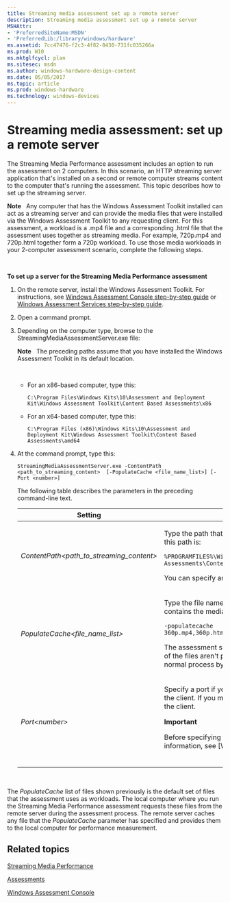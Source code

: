 ```yaml
---
title: Streaming media assessment set up a remote server
description: Streaming media assessment set up a remote server
MSHAttr:
- 'PreferredSiteName:MSDN'
- 'PreferredLib:/library/windows/hardware'
ms.assetid: 7cc47476-f2c3-4f82-8430-731fc035266a
ms.prod: W10
ms.mktglfcycl: plan
ms.sitesec: msdn
ms.author: windows-hardware-design-content
ms.date: 05/05/2017
ms.topic: article
ms.prod: windows-hardware
ms.technology: windows-devices
---
```


# Streaming media assessment: set up a remote server


The Streaming Media Performance assessment includes an option to run the assessment on 2 computers. In this scenario, an HTTP streaming server application that's installed on a second or remote computer streams content to the computer that's running the assessment. This topic describes how to set up the streaming server.

**Note**  
Any computer that has the Windows Assessment Toolkit installed can act as a streaming server and can provide the media files that were installed via the Windows Assessment Toolkit to any requesting client. For this assessment, a workload is a .mp4 file and a corresponding .html file that the assessment uses together as streaming media. For example, 720p.mp4 and 720p.html together form a 720p workload. To use those media workloads in your 2-computer assessment scenario, complete the following steps.

 

**To set up a server for the Streaming Media Performance assessment**

1.  On the remote server, install the Windows Assessment Toolkit. For instructions, see [Windows Assessment Console step-by-step guide](windows-assessment-console-step-by-step-guide.md) or [Windows Assessment Services step-by-step guide](windows-assessment-services-step-by-step-guide-was.md).

2.  Open a command prompt.

3.  Depending on the computer type, browse to the StreamingMediaAssessmentServer.exe file:

    **Note**  
    The preceding paths assume that you have installed the Windows Assessment Toolkit in its default location.

     

    -   For an x86-based computer, type this:

        ``` syntax
        C:\Program Files\Windows Kits\10\Assessment and Deployment Kit\Windows Assessment Toolkit\Content Based Assessments\x86
        ```

    -   For an x64-based computer, type this:

        ``` syntax
        C:\Program Files (x86)\Windows Kits\10\Assessment and Deployment Kit\Windows Assessment Toolkit\Content Based Assessments\amd64
        ```

4.  At the command prompt, type this:

    ``` syntax
    StreamingMediaAssessmentServer.exe -ContentPath <path_to_streaming_content>  [-PopulateCache <file_name_list>] [-Port <number>]
    ```

    The following table describes the parameters in the preceding command-line text.

    <table>
    <colgroup>
    <col width="50%" />
    <col width="50%" />
    </colgroup>
    <thead>
    <tr class="header">
    <th>Setting</th>
    <th>Description</th>
    </tr>
    </thead>
    <tbody>
    <tr class="odd">
    <td><p><em>ContentPath&lt;path_to_streaming_content&gt;</em></p></td>
    <td><p>Type the path that contains the media and corresponding HTML pages that the server will stream. By default, this path is:</p>
    <pre class="syntax" space="preserve"><code>%PROGRAMFILES%\Windows Kits\10\Assessment and Deployment Kit\Windows Assessment Toolkit\Content based Assessments\Content\Streaming Media Assessment</code></pre>
    <p>You can specify an absolute path for the media and corresponding HTML pages.</p></td>
    </tr>
    <tr class="even">
    <td><p><em>PopulateCache&lt;file_name_list&gt;</em></p></td>
    <td><p>Type the file names that the server will cache into memory. List all files, separated by commas. This example contains the media files that the assessment uses by default:</p>
    <pre class="syntax" space="preserve"><code>-populatecache 360p.mp4,360p.html,480p.mp4,480p.html,720p.mp4,720p.html,1080p.mp4,1080p.html,1080p60.mp4,1080p60.html</code></pre>
    <p>The assessment searches for all these file names in the path that the <code>ContentPath</code> setting has specified. If any of the files aren't present, the assessment logs a <em>missing file</em> event, but the assessment continues to run the normal process by using files that it finds in the path.</p></td>
    </tr>
    <tr class="odd">
    <td><p><em>Port&lt;number&gt;</em></p></td>
    <td><p>Specify a port if you don't want to use the default of port 80. The default port may or may not be specified on the client. If you must use a different port number, make sure that you specify it on both the remote server and the client.</p>
    <div class="alert">
    <strong>Important</strong>  
    <p>Before specifying which port to use, verify that Windows Firewall is not blocking communication. For more information, see [Windows Firewall from start to finish](http://go.microsoft.com/fwlink/?LinkId=246551).</p>
    </div>
    <div>
     
    </div></td>
    </tr>
    </tbody>
    </table>

     

The *PopulateCache* list of files shown previously is the default set of files that the assessment uses as workloads. The local computer where you run the Streaming Media Performance assessment requests these files from the remote server during the assessment process. The remote server caches any file that the *PopulateCache* parameter has specified and provides them to the local computer for performance measurement.

## Related topics


[Streaming Media Performance](streaming-media-performance.md)

[Assessments](assessments.md)

[Windows Assessment Console](windows-assessment-console.md)

 

 







